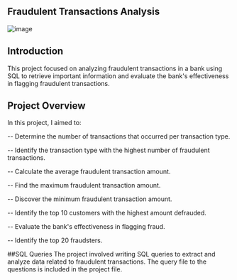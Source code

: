## Fraudulent Transactions Analysis

![image](https://github.com/Oluwaseun52/Bank_Fraud_Analysis-SQL-/assets/137726038/be8aba18-d8ae-4771-bced-f2c757b16fcc)

## Introduction
This project focused on analyzing fraudulent transactions in a bank using SQL to retrieve important information and evaluate the bank's effectiveness in flagging fraudulent transactions.

## Project Overview
In this project, I aimed to:

-- Determine the number of transactions that occurred per transaction type.

-- Identify the transaction type with the highest number of fraudulent transactions.

-- Calculate the average fraudulent transaction amount.

-- Find the maximum fraudulent transaction amount.

-- Discover the minimum fraudulent transaction amount.

-- Identify the top 10 customers with the highest amount defrauded.

-- Evaluate the bank's effectiveness in flagging fraud.

-- Identify the top 20 fraudsters.

##SQL Queries
The project involved writing SQL queries to extract and analyze data related to fraudulent transactions. The query file to the questions is included in the project file.
